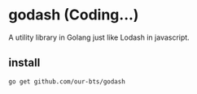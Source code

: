 # godash (Coding...)
A utility library in Golang just like Lodash in javascript.

## install
`go get github.com/our-bts/godash`